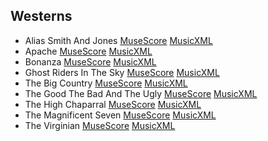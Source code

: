 ## Westerns

- Alias Smith And Jones [MuseScore](./alias_smith_and_jones.mscz) [MusicXML](./alias_smith_and_jones.mxl)
- Apache [MuseScore](./apache.mscz) [MusicXML](./apache.mxl)
- Bonanza [MuseScore](./bonanza.mscz) [MusicXML](./bonanza.mxl)
- Ghost Riders In The Sky [MuseScore](./ghost_riders_in_the_sky.mscz) [MusicXML](./ghost_riders_in_the_sky.mxl)
- The Big Country [MuseScore](./the_big_country.mscz) [MusicXML](./the_big_country.mxl)
- The Good The Bad And The Ugly [MuseScore](./the_good_the_bad_and_the_ugly.mscz) [MusicXML](./the_good_the_bad_and_the_ugly.mxl)
- The High Chaparral [MuseScore](./the_high_chaparral.mscz) [MusicXML](./the_high_chaparral.mxl)
- The Magnificent Seven [MuseScore](./the_magnificent_seven.mscz) [MusicXML](./the_magnificent_seven.mxl)
- The Virginian [MuseScore](./the_virginian.mscz) [MusicXML](./the_virginian.mxl)
